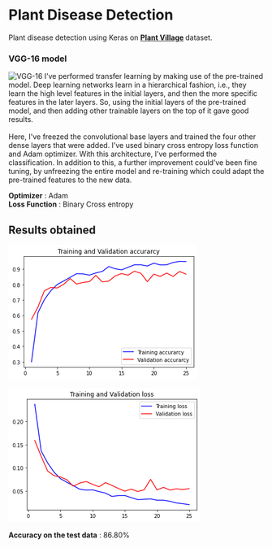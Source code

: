# Plant Disease Detection
Plant disease detection using Keras on <b> [Plant Village](https://www.kaggle.com/emmarex/plantdisease) </b> dataset. 

### VGG-16 model
![VGG-16](https://cdn-images-1.medium.com/max/980/1*vczqmHklozzgLpZxKAZEjw.jpeg)
I’ve performed transfer learning by making use of the pre-trained model. Deep learning networks learn in a hierarchical fashion, i.e., they learn the high level features in the initial layers, and then the more specific features in the later layers. So, using the initial layers of the pre-trained model, and then adding other trainable layers on the top of it gave good results. <br> <br>
Here, I've freezed the convolutional base layers and trained the four other dense layers that were added. I’ve used binary cross entropy loss function and Adam optimizer. With this architecture, I’ve performed the classification. In addition to this, a further improvement could’ve been fine tuning, by unfreezing the entire model and re-training which could adapt the pre-trained features to the new data. <br>


<b>Optimizer</b> : Adam <br>
<b>Loss Function</b> : Binary Cross entropy 

## Results obtained

![Alt text](/vggAcc.png?raw=true "Optional Title")

![Alt text](/vggAcc2.png?raw=true "Optional Title")

<b>Accuracy on the test data</b> : 86.80%
